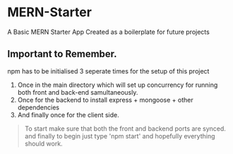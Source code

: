 # MERN-Starter
A Basic MERN Starter App Created as a boilerplate for future projects


## Important to Remember.

npm has to be initialised 3 seperate times for the setup of this project
1. Once in the main directory which will set up concurrency for running both front and back-end samultaneously.
2. Once for the backend to install express + mongoose + other dependencies
3. And finally once for the client side.

> To start make sure that both the front and backend ports are synced. and finally to begin just type 'npm start' and hopefully everything should work.
